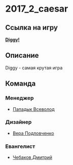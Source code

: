 # 2017_2_caesar

## Ссылка на игру

[**Diggy!**](https://tp-2017-2-caesar.herokuapp.com/)  

## Описание
Diggy - самая крутая игра

## Команда

### Менеджер
  * [Пападык Всеволод](https://github.com/sevaTechoPark)
  
### Дизайнер
  * [Вера Подловченко](https://github.com/podlovchenko)
  
### Евангелист
  * [Чебаков Дмитрий](https://github.com/mindblowingly)


